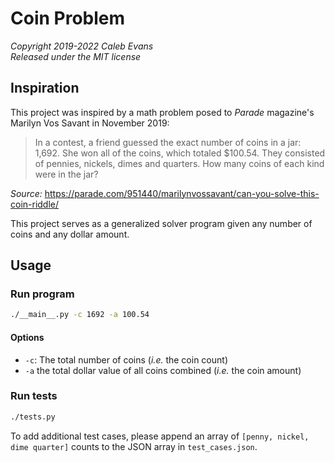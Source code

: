 # Coin Problem

*Copyright 2019-2022 Caleb Evans*  
*Released under the MIT license*

## Inspiration

This project was inspired by a math problem posed to *Parade* magazine's
Marilyn Vos Savant in November 2019:

> In a contest, a friend guessed the exact number of coins in a jar: 1,692. She
> won all of the coins, which totaled $100.54. They consisted of pennies,
> nickels, dimes and quarters. How many coins of each kind were in the jar?

*Source:* https://parade.com/951440/marilynvossavant/can-you-solve-this-coin-riddle/

This project serves as a generalized solver program given any number of coins
and any dollar amount.

## Usage

### Run program

```sh
./__main__.py -c 1692 -a 100.54
```

#### Options

- `-c`: The total number of coins (_i.e._ the coin count)
- `-a` the total dollar value of all coins combined (_i.e._ the coin amount)

### Run tests

```sh
./tests.py
```

To add additional test cases, please append an array of `[penny, nickel, dime quarter]` counts to the JSON array in `test_cases.json`.
